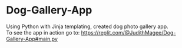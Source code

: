 # Dog-Gallery-App
Using Python with Jinja templating, created dog photo gallery app.  
To see the app in action go to:  https://replit.com/@JudithMagee/Dog-Gallery-App#main.py
